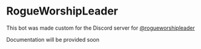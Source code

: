 # RogueWorshipLeader

This bot was made custom for the Discord server for [@rogueworshipleader](https://instagram.com/rogueworshipleader)

Documentation will be provided soon